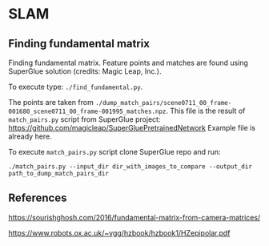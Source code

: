 # SLAM

## Finding fundamental matrix


Finding fundamental matrix. Feature points and matches are found using SuperGlue solution (credits: Magic Leap, Inc.).

To execute type: `./find_fundamental.py`.


The points are taken from `./dump_match_pairs/scene0711_00_frame-001680_scene0711_00_frame-001995_matches.npz`. This file is the result of `match_pairs.py` script from SuperGlue project: https://github.com/magicleap/SuperGluePretrainedNetwork
Example file is already here.


To execute `match_pairs.py` script clone SuperGlue repo and run:

`./match_pairs.py --input_dir dir_with_images_to_compare --output_dir path_to_dump_match_pairs_dir`

## References

https://sourishghosh.com/2016/fundamental-matrix-from-camera-matrices/

https://www.robots.ox.ac.uk/~vgg/hzbook/hzbook1/HZepipolar.pdf
